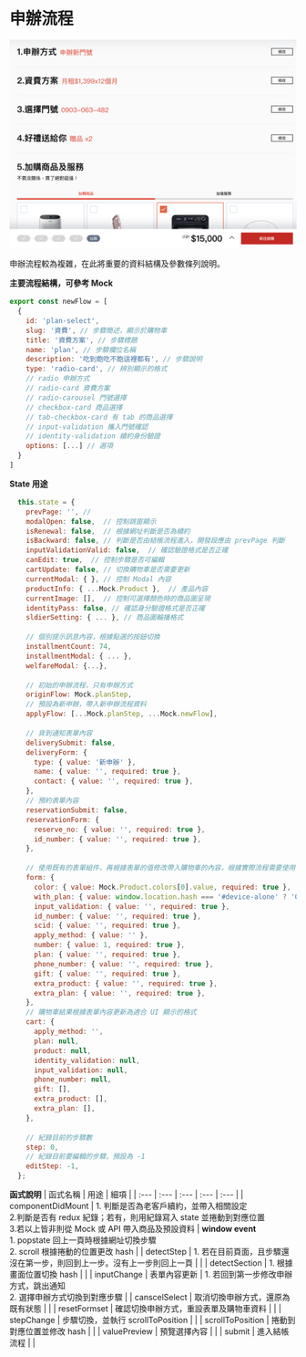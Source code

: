 # 申辦流程

![apply-flow](../images/apply-flow.png)

申辦流程較為複雜，在此將重要的資料結構及參數條列說明。

**主要流程結構，可參考 Mock**
```jsx
export const newFlow = [
  {
    id: 'plan-select',
    slug: '資費', // 步驟簡述，顯示於購物車
    title: '資費方案', // 步驟標題
    name: 'plan', // 步驟欄位名稱
    description: '吃到飽吃不飽這裡都有', // 步驟說明
    type: 'radio-card', // 辨別顯示的格式
    // radio 申辦方式
    // radio-card 資費方案
    // radio-carousel 門號選擇
    // checkbox-card 商品選擇
    // tab-checkbox-card 有 tab 的商品選擇
    // input-validation 攜入門號確認
    // identity-validation 續約身份驗證
    options: [...] // 選項
  }
]
```

**State 用途**
```jsx
  this.state = {
    prevPage: '', // 
    modalOpen: false,  // 控制跳窗顯示
    isRenewal: false,  // 根據網址判斷是否為續約
    isBackward: false, // 判斷是否由結帳流程進入，開發段應由 prevPage 判斷
    inputValidationValid: false,  // 確認驗證格式是否正確
    canEdit: true,  // 控制步驟是否可編輯
    cartUpdate: false, // 切換購物車是否需要更新
    currentModal: { }, // 控制 Modal 內容
    productInfo: { ...Mock.Product },  // 產品內容
    currentImage: [],  // 控制可選擇顏色時的商品圖呈現
    identityPass: false, // 確認身分驗證格式是否正確
    sldierSetting: { ... }, // 商品圖輪播格式

    // 個別提示訊息內容，根據點選的按鈕切換
    installmentCount: 74,
    installmentModal: { ... },
    welfareModal: {...},
    
    // 初始的申辦流程，只有申辦方式
    originFlow: Mock.planStep,
    // 預設為新申辦，帶入新申辦流程資料
    applyFlow: [...Mock.planStep, ...Mock.newFlow],

    // 貨到通知表單內容
    deliverySubmit: false,
    deliveryForm: {
      type: { value: '新申辦' },
      name: { value: '', required: true },
      contact: { value: '', required: true },
    },
    // 預約表單內容
    reservationSubmit: false,
    reservationForm: {
      reserve_no: { value: '', required: true },
      id_number: { value: '', required: true },
    },

    // 使用既有的表單組件，再根據表單的值修改帶入購物車的內容，根據實際流程需要使用
    form: {
      color: { value: Mock.Product.colors[0].value, required: true },
      with_plan: { value: window.location.hash === '#device-alone' ? '0' : '1', required: true },
      input_validation: { value: '', required: true },
      id_number: { value: '', required: true },
      scid: { value: '', required: true },
      apply_method: { value: '' },
      number: { value: 1, required: true },
      plan: { value: '', required: true },
      phone_number: { value: '', required: true },
      gift: { value: '', required: true },
      extra_product: { value: '', required: true },
      extra_plan: { value: '', required: true },
    },
    // 購物車結果根據表單內容更新為適合 UI 顯示的格式
    cart: {
      apply_method: '',
      plan: null,
      product: null,
      identity_validation: null,
      input_validation: null,
      phone_number: null,
      gift: [],
      extra_product: [],
      extra_plan: [],
    },

    // 紀錄目前的步驟數
    step: 0,
    // 紀錄目前要編輯的步驟，預設為 -1
    editStep: -1,
  };
```

**函式說明**
| 函式名稱 | 用途 | 細項 | 
| :--- | :--- | :--- | :--- | :--- |
| componentDidMount | 1. 判斷是否為老客戶續約，並帶入相關設定<br/>2.判斷是否有 redux 紀錄；若有，則用紀錄寫入 state 並捲動到對應位置<br> 3.若以上皆非則從 Mock 或 API 帶入商品及預設資料 | **window event** <br/>1. popstate 回上一頁時根據網址切換步驟<br>2. scroll 根據捲動的位置更改 hash |
| detectStep | 1. 若在目前頁面，且步驟還沒在第一步，則回到上一步。沒有上一步則回上一頁 |  |
| detectSection | 1. 根據畫面位置切換 hash |  |
| inputChange | 表單內容更新 | 1. 若回到第一步修改申辦方式，跳出通知<br/>2. 選擇申辦方式切換到對應步驟 |
| canscelSelect | 取消切換申辦方式，還原為既有狀態 |  |
| resetFormset | 確認切換申辦方式，重設表單及購物車資料 |  |
| stepChange | 步驟切換，並執行 scrollToPosition |  |
| scrollToPosition | 捲動到對應位置並修改 hash |  |
| valuePreview | 預覽選擇內容 |  |
| submit | 進入結帳流程 |  |